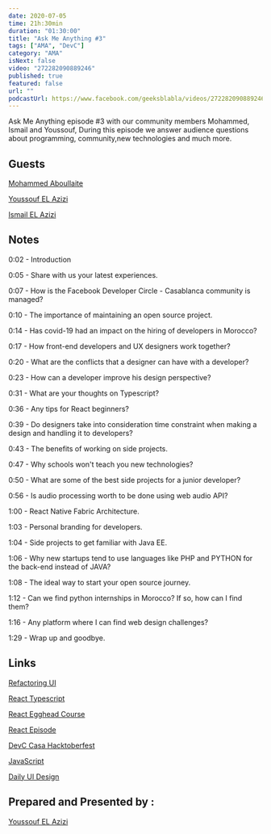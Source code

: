 ```yaml
---
date: 2020-07-05
time: 21h:30min
duration: "01:30:00"
title: "Ask Me Anything #3"
tags: ["AMA", "DevC"]
category: "AMA"
isNext: false
video: "272282090889246"
published: true
featured: false
url: ""
podcastUrl: https://www.facebook.com/geeksblabla/videos/272282090889246/
---
```


Ask Me Anything episode #3 with our community members Mohammed, Ismail and Youssouf, During this episode we answer audience questions about programming, community,new technologies and much more.

## Guests

[Mohammed Aboullaite](https://aboullaite.me/)

[Youssouf EL Azizi](https://elazizi.com/)

[Ismail EL Azizi](https://ismailelazizi.com/)

## Notes

0:02 - Introduction

0:05 - Share with us your latest experiences.

0:07 - How is the Facebook Developer Circle - Casablanca community is managed?

0:10 - The importance of maintaining an open source project.

0:14 - Has covid-19 had an impact on the hiring of developers in Morocco?

0:17 - How front-end developers and UX designers work together?

0:20 - What are the conflicts that a designer can have with a developer?

0:23 - How can a developer improve his design perspective?

0:31 - What are your thoughts on Typescript?

0:36 - Any tips for React beginners?

0:39 - Do designers take into consideration time constraint when making a design and handling it to developers?

0:43 - The benefits of working on side projects.

0:47 - Why schools won't teach you new technologies?

0:50 - What are some of the best side projects for a junior developer?

0:56 - Is audio processing worth to be done using web audio API?

1:00 - React Native Fabric Architecture.

1:03 - Personal branding for developers.

1:04 - Side projects to get familiar with Java EE.

1:06 - Why new startups tend to use languages like PHP and PYTHON for the back-end instead of JAVA?

1:08 - The ideal way to start your open source journey.

1:12 - Can we find python internships in Morocco? If so, how can I find them?

1:16 - Any platform where I can find web design challenges?

1:29 - Wrap up and goodbye.

## Links

[Refactoring UI](https://refactoringui.com/)

[React Typescript](https://github.com/typescript-cheatsheets/react-typescript-cheatsheet)

[React Egghead Course](https://egghead.io/courses/the-beginner-s-guide-to-react)

[React Episode](https://geeksblabla.com/blablas/react-deep-dive)

[DevC Casa Hacktoberfest](https://github.com/DevC-Casa/devc-casa-hacktoberfest)

[JavaScript](https://javascript30.com/)

[Daily UI Design](https://www.dailyui.co/)

## Prepared and Presented by :

[Youssouf EL Azizi](https://elazizi.com/)
